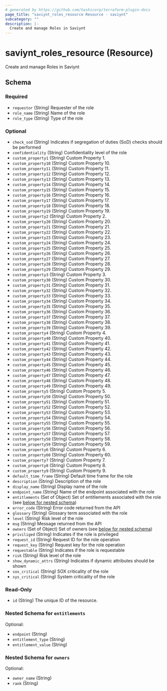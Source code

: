 ```yaml
---
# generated by https://github.com/hashicorp/terraform-plugin-docs
page_title: "saviynt_roles_resource Resource - saviynt"
subcategory: ""
description: |-
  Create and manage Roles in Saviynt
---
```


# saviynt_roles_resource (Resource)

Create and manage Roles in Saviynt



<!-- schema generated by tfplugindocs -->
## Schema

### Required

- `requestor` (String) Requester of the role
- `role_name` (String) Name of the role
- `role_type` (String) Type of the role

### Optional

- `check_sod` (String) Indicates if segregation of duties (SoD) checks should be performed
- `confidentiality` (String) Confidentiality level of the role
- `custom_property1` (String) Custom Property 1.
- `custom_property10` (String) Custom Property 10.
- `custom_property11` (String) Custom Property 11.
- `custom_property12` (String) Custom Property 12.
- `custom_property13` (String) Custom Property 13.
- `custom_property14` (String) Custom Property 14.
- `custom_property15` (String) Custom Property 15.
- `custom_property16` (String) Custom Property 16.
- `custom_property17` (String) Custom Property 17.
- `custom_property18` (String) Custom Property 18.
- `custom_property19` (String) Custom Property 19.
- `custom_property2` (String) Custom Property 2.
- `custom_property20` (String) Custom Property 20.
- `custom_property21` (String) Custom Property 21.
- `custom_property22` (String) Custom Property 22.
- `custom_property23` (String) Custom Property 23.
- `custom_property24` (String) Custom Property 24.
- `custom_property25` (String) Custom Property 25.
- `custom_property26` (String) Custom Property 26.
- `custom_property27` (String) Custom Property 27.
- `custom_property28` (String) Custom Property 28.
- `custom_property29` (String) Custom Property 29.
- `custom_property3` (String) Custom Property 3.
- `custom_property30` (String) Custom Property 30.
- `custom_property31` (String) Custom Property 31.
- `custom_property32` (String) Custom Property 32.
- `custom_property33` (String) Custom Property 33.
- `custom_property34` (String) Custom Property 34.
- `custom_property35` (String) Custom Property 35.
- `custom_property36` (String) Custom Property 36.
- `custom_property37` (String) Custom Property 37.
- `custom_property38` (String) Custom Property 38.
- `custom_property39` (String) Custom Property 39.
- `custom_property4` (String) Custom Property 4.
- `custom_property40` (String) Custom Property 40.
- `custom_property41` (String) Custom Property 41.
- `custom_property42` (String) Custom Property 42.
- `custom_property43` (String) Custom Property 43.
- `custom_property44` (String) Custom Property 44.
- `custom_property45` (String) Custom Property 45.
- `custom_property46` (String) Custom Property 46.
- `custom_property47` (String) Custom Property 47.
- `custom_property48` (String) Custom Property 48.
- `custom_property49` (String) Custom Property 49.
- `custom_property5` (String) Custom Property 5.
- `custom_property50` (String) Custom Property 50.
- `custom_property51` (String) Custom Property 51.
- `custom_property52` (String) Custom Property 52.
- `custom_property53` (String) Custom Property 53.
- `custom_property54` (String) Custom Property 54.
- `custom_property55` (String) Custom Property 55.
- `custom_property56` (String) Custom Property 56.
- `custom_property57` (String) Custom Property 57.
- `custom_property58` (String) Custom Property 58.
- `custom_property59` (String) Custom Property 59.
- `custom_property6` (String) Custom Property 6.
- `custom_property60` (String) Custom Property 60.
- `custom_property7` (String) Custom Property 7.
- `custom_property8` (String) Custom Property 8.
- `custom_property9` (String) Custom Property 9.
- `default_time_frame` (String) Default time frame for the role
- `description` (String) Description of the role
- `display_name` (String) Display name of the role
- `endpoint_name` (String) Name of the endpoint associated with the role
- `entitlements` (Set of Object) Set of entitlements associated with the role (see [below for nested schema](#nestedatt--entitlements))
- `error_code` (String) Error code returned from the API
- `glossary` (String) Glossary term associated with the role
- `level` (String) Risk level of the role
- `msg` (String) Message returned from the API
- `owners` (Set of Object) Set of owners (see [below for nested schema](#nestedatt--owners))
- `priviliged` (String) Indicates if the role is privileged
- `request_id` (String) Request ID for the role operation
- `request_key` (String) Request key for the role operation
- `requestable` (String) Indicates if the role is requestable
- `risk` (String) Risk level of the role
- `show_dynamic_attrs` (String) Indicates if dynamic attributes should be shown
- `sox_critical` (String) SOX criticality of the role
- `sys_critical` (String) System criticality of the role

### Read-Only

- `id` (String) The unique ID of the resource.

<a id="nestedatt--entitlements"></a>
### Nested Schema for `entitlements`

Optional:

- `endpoint` (String)
- `entitlement_type` (String)
- `entitlement_value` (String)


<a id="nestedatt--owners"></a>
### Nested Schema for `owners`

Optional:

- `owner_name` (String)
- `rank` (String)
